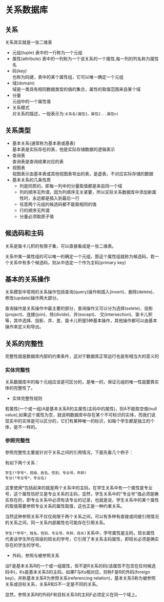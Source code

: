 # 关系数据库    

## 关系   
关系其实就是一张二维表
* 元组(tuple)
表中的一行称为一个元组     
* 属性(attribute)
表中的一列称为一个该关系的一个属性,每一列的列名称为属性名      
* 码(key)    
也称为码键，表中的某个属性组，它可以唯一确定一个元组   
* 域(domain)       
域是一类具有相同数据类型的值的集合，属性的取值范围来自某个域       
* 分量   
元组中的一个属性值    
* 关系模式      
对关系的描述，一般表示为:`关系名(属性1，属性2...属性n)`       

## 关系类型    
* 基本关系(通常称为基本表或基表)     
基本表是实际存在的表，他是实际存储数据的逻辑表示    
* 查询表    
查询表是查询结果对应的表    
* 视图表   
视图表示由基本表或其他视图表导出的表，是虚表，不对应实际存储的数据    
* 基本关系的几条性质     
  * 列是同质的，即每一列中的分量取值都是来自同一个域    
  * 列的顺序无所谓，因为列顺序无关紧要，所以实际关系数据库中添加新属性时，永远都是插入到最后一行    
  * 任意两个元组的候选码都不能取相同的值    
  * 行的顺序无所谓   
  * 分量必须取原子值          

  
## 候选码和主码     
关系是笛卡儿积的有限子集，可以直接看成是一张二维表。      

关系中某一属性组的可以唯一的确定一个元组，那这个属性组就称为候选码，若一个关系中有多个候选码，则从中选定一个作为主码(primary key)    

## 基本的关系操作    
关系模型中常用的关系操作包括查询(query)操作和插入(insert)、删除(delete)、修改(update)操作两大部分。    

查询操作是关系操作中最主要的部分，查询操作又可以分为选择(selete)、投影(project)、连接(join)、除(divide)、并(except)、
交(intersection)、笛卡儿积等，其中选择、投影、并、差、笛卡儿积是5种基本操作，其他操作都可以由基本操作来定义和导出。    


## 关系的完整性      

完整性就是数据库内部的约束条件，这对于数据库正常运行也是有相当大的意义的      

### 实体完整性    
关系数据库中的每个元组应该是可区分的，是唯一的，保证元组的唯一性就要靠实体的完整性了。    

* 实体完整性规则    

若属性(一个或一组)A是基本关系R的主属性(主码中的属性)，则A不能取空值(null value),如果这个属性为空，就说明数据库中存在某个不可标识的实体，而我们说现实中的实体是可以区分的，它们有某种唯一的标识，如每个学生都是独立的个体，是不一样的。     

### 参照完整性    

参照完整性主要是针对于关系之间的引用情况，下面先看几个例子：    

有如下两个关系：   

`学生(*学号*，班级，姓名，性别，专业号，年龄)`    
`专业(*专业号*，专业名)`    

这里使用*包括起来的就是两个关系中的主码，在学生关系中有一个属性是专业号，这个属性恰好又是专业关系的主码，显然，学生关系中的"专业号"值必须是确实存在的，即专业关系中必须有该专业的记录，也就是说，学生关系中的某个属性的取值需要参照专业关系的属性取值，这也正是一种约束关系。     

当然这种参照关系不仅仅局限于两个关系之间，可以有多种有直接或间接引用情况的关系之间，同一关系内部属性也可能存在引用关系。    

`学生(*学号*，姓名，性别，专业号，年龄，班长)`关系中，学号属性是主码，班长属性代表该学生所在班级的班长的学号，它引用了本关系主码属性，即班长必须是确实存在的学生的学号。      


* 外码，参照与被参照关系    

设F是基本关系R的一个或一组属性，但不是R关系的码(该属性不包含在任何候选码中)，Ks是基本关系S的主码，如果F与Ks相对应，则称F是R的外码(foreign key)，并称基本关系R为参照关系(referencing relation)，基本关系S称为被参照关系或目标关系，关系R和S不一定是不同的关系。  

显然，参照关系R的外码F和目标关系S的主码F必须定义在同一个域上。   

  






